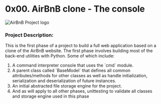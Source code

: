 <h1>0x00. AirBnB clone - The console</h1>

![AirBnB Project logo](https://github.com/Koyejooo/AirBnB_clone/assets/117834191/8c48d204-34be-4f52-8c97-dba3a5bb5103)

<h3>Project Description:</h3>
This is the first phase of a project to build a full web application based on a clone of the AirBnB website.
The first phase involves building most of the back-end utilities with Python. Some of which include:
<ol>
<li>A command interpreter console that uses the `cmd` module.</li>
<li>A parent class called `BaseModel` that defines all common attributes/methods for other classes as well as handle initialization, serialization and deserialization of future instances.</li>
<li>An initial abstracted file storage engine for the project.</li>
<li>And as will apply to all other phases, unittesting to validate all classes and storage engine used in this phase</li>
</ol>
